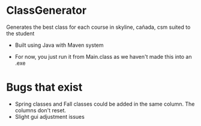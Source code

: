 # ClassGenerator
Generates the best class for each course in skyline, cañada, csm suited to the student

- Built using Java with Maven system

- For now, you just run it from Main.class as we haven't made this into an .exe

# Bugs that exist
- Spring classes and Fall classes could be added in the same column. The columns don't reset.
- Slight gui adjustment issues
